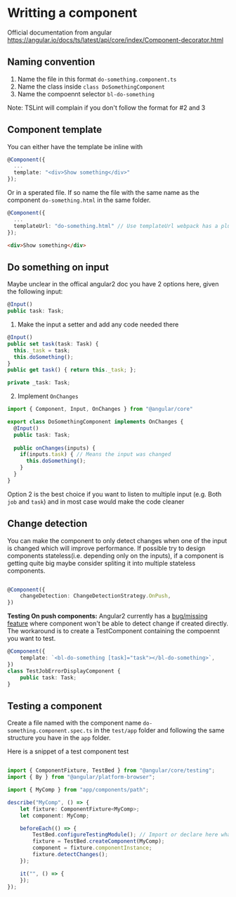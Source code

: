 # Writting a component 

Official documentation from angular https://angular.io/docs/ts/latest/api/core/index/Component-decorator.html

## Naming convention

1. Name the file in this format `do-something.component.ts`
2. Name the class inside `class DoSomethingComponent`
3. Name the compoennt selector `bl-do-something`


Note: TSLint will complain if you don't follow the format for #2 and 3

## Component template
You can either have the template be inline with 
```typescript
@Component({
  ...
  template: "<div>Show something</div>"
});
```

Or in a sperated file. If so name the file with the same name as the component `do-something.html` in the same folder.

```typescript
@Component({
  ...
  templateUrl: "do-something.html" // Use templateUrl webpack has a plugin that handle this and setup hot reload
});
```

```html
<div>Show something</div>
```

## Do something on input
Maybe unclear in the offical angular2 doc you have 2 options here, given the following input:
```typescript
@Input()
public task: Task;
```
1. Make the input a setter and add any code needed there

```typescript
@Input()
public set task(task: Task) {
  this._task = task;
  this.doSomething();
}
public get task() { return this._task; };

private _task: Task;
```

2. Implement `OnChanges`

```typescript
import { Component, Input, OnChanges } from "@angular/core"

export class DoSomethingComponent implements OnChanges {
  @Input()
  public task: Task;
  
  public onChanges(inputs) {
    if(inputs.task) { // Means the input was changed
      this.doSomething();
    }
  }
}

```

Option 2 is the best choice if you want to listen to multiple input (e.g. Both `job` and `task`) and in most case would make the code cleaner 

## Change detection
You can make the component to only detect changes when one of the input is changed which will improve performance.
If possible try to design components stateless(i.e. depending only on the inputs), if a component is getting quite big maybe consider spliting it into multiple stateless components.

```typescript

@Component({
    changeDetection: ChangeDetectionStrategy.OnPush,
})
```

**Testing On push components:**
Angular2 currently has a [bug/missing feature](https://github.com/angular/angular/issues/12313) where component won't be able to detect change if created directly.
The workaround is to create a TestComponent containing the compoennt you want to test.
```typescript
@Component({
    template: `<bl-do-something [task]="task"></bl-do-something>`,
})
class TestJobErrorDisplayComponent {
    public task: Task;
}

```


## Testing a component

Create a file named with the component name `do-something.component.spec.ts` in the `test/app` folder and following the same structure you have in the `app` folder.

Here is a snippet of a test component test
```typescript

import { ComponentFixture, TestBed } from "@angular/core/testing";
import { By } from "@angular/platform-browser";

import { MyComp } from "app/components/path";

describe("MyComp", () => {
    let fixture: ComponentFixture<MyComp>;
    let component: MyComp;

    beforeEach(() => {
        TestBed.configureTestingModule(); // Import or declare here whatever you'll be testing
        fixture = TestBed.createComponent(MyComp);
        component = fixture.componentInstance;
        fixture.detectChanges();
    });

    it("", () => {
    });
});
```
